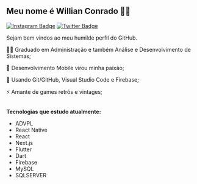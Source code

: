 ## Meu nome é Willian Conrado 👩‍💻
[![Instagram Badge](https://img.shields.io/badge/Instagram-Follow-blue?style=flat-square&logo=instagram)](https://www.instagram.com/willian_conradoo/)
[![Twitter Badge](https://img.shields.io/badge/linkedin-Follow-blue?style=flat-square&logo=linkedin)](https://www.linkedin.com/in/willianconrado/)

Sejam bem vindos ao meu humilde perfil do GitHub.

👨‍🎓 Graduado em Administração e também Análise e Desenvolvimento de Sistemas;

💙 Desenvolvimento Mobile virou minha paixão;

🧰 Usando Git/GitHub, Visual Studio Code e Firebase;

⚡ Amante de games retrôs e vintages;
##

**Tecnologias que estudo atualmente:**
 - ADVPL
 - React Native
 - React
 - Next.js 
 - Flutter
 - Dart
 - Firebase
 - MySQL
 - SQLSERVER
